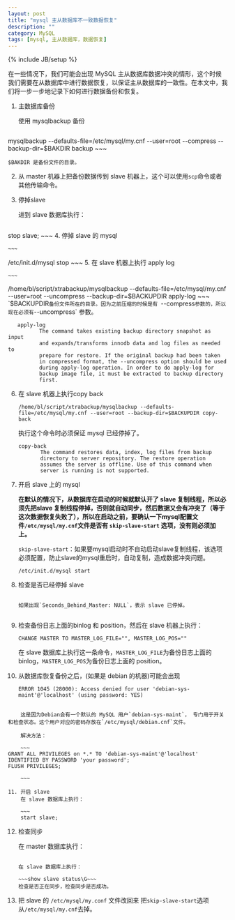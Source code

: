 ```yaml
---
layout: post
title: "mysql 主从数据库不一致数据恢复"
description: ""
category: MySQL
tags: [mysql, 主从数据库，数据恢复]
---
```

{% include JB/setup %}

在一些情况下，我们可能会出现 MySQL 主从数据库数据冲突的情形，这个时候我们需要在从数据库中进行数据恢复，以保证主从数据库的一致性。在本文中，我们将一步一步地记录下如何进行数据备份和恢复。

1. 主数据库备份
	
	使用 mysqlbackup 备份
	
	~~~
mysqlbackup --defaults-file=/etc/mysql/my.cnf --user=root --compress --backup-dir=$BAKDIR  backup
	~~~
	
	$BAKDIR 是备份文件的目录。
	
2. 从 master 机器上把备份数据传到 slave 机器上，这个可以使用`scp`命令或者其他传输命令。

3. 停掉slave

	进到 slave 数据库执行：
	
	~~~
stop slave;
	~~~
4. 停掉 slave 的 mysql

	~~~
/etc/init.d/mysql stop
	~~~
5. 在 slave 机器上执行 apply log

	~~~
/home/bl/script/xtrabackup/mysqlbackup --defaults-file=/etc/mysql/my.cnf --user=root --uncompress --backup-dir=$BACKUPDIR apply-log
    ~~~
    `$BACKUPDIR`备份文件所在的目录。因为之前压缩的时候是有 `--compress` 参数的，所以现在必须有 `--uncompress` 参数。
    
       apply-log
              The command takes existing backup directory snapshot as input
              and expands/transforms innodb data and log files as needed to
              prepare for restore. If the original backup had been taken
              in compressed format, the --uncompress option should be used
              during apply-log operation. In order to do apply-log for
              backup image file, it must be extracted to backup directory
              first.
    
6. 在 slave 机器上执行copy back

	~~~
	/home/bl/script/xtrabackup/mysqlbackup --defaults-file=/etc/mysql/my.cnf --user=root --backup-dir=$BACKUPDIR copy-back	
	~~~
	
	执行这个命令时必须保证 mysql 已经停掉了。
	
	   copy-back
              The command restores data, index, log files from backup
              directory to server repository. The restore operation
              assumes the server is offline. Use of this command when
              server is running is not supported.
              
7. 开启 slave 上的 mysql

	**在默认的情况下，从数据库在启动的时候就默认开了 slave 复制线程，所以必须先把slave 复制线程停掉，否则就自动同步，然后数据又会有冲突了（等于这次数据恢复失败了），所以在启动之前，要确认一下mysql配置文件`/etc/mysql/my.cnf`文件是否有 `skip-slave-start` 选项，没有则必须加上。**
	
	`skip-slave-start`：如果要mysql启动时不自动启动slave复制线程，该选项必须配置，防止slave的mysql重启时，自动复制，造成数据冲突问题。

	
	`/etc/init.d/mysql start`
	
8. 检查是否已经停掉 slave

	~~~show slave status\G~~~
	
	如果出现`Seconds_Behind_Master: NULL`，表示 slave 已停掉。


9. 检查备份日志上面的binlog 和 position，然后在 slave 机器上执行：

	```CHANGE MASTER TO MASTER_LOG_FILE="", MASTER_LOG_POS=""```
	
	在 slave 数据库上执行这一条命令，`MASTER_LOG_FILE`为备份日志上面的 binlog，`MASTER_LOG_POS`为备份日志上面的 position。

10. 从数据库恢复备份之后，(如果是 debian 的机器)可能会出现

	~~~
	ERROR 1045 (28000): Access denied for user 'debian-sys-maint'@'localhost' (using password: YES)
~~~

	这是因为Debian会有一个默认的 MySQL 用户`debian-sys-maint`， 专门用于开关和检查状态。这个用户对应的密码存放在`/etc/mysql/debian.cnf`文件。

	解决方法：
	
	~~~
GRANT ALL PRIVILEGES on *.* TO 'debian-sys-maint'@'localhost' IDENTIFIED BY PASSWORD 'your password';
FLUSH PRIVILEGES;

	~~~
	
11. 开启 slave
	在 slave 数据库上执行：
	
	~~~
	start slave;
~~~
12. 检查同步

	在 master 数据库执行：

	~~~show master status\G~~~

	在 slave 数据库上执行：
	
	~~~show slave status\G~~~
	检查是否正在同步，检查同步是否成功。

13. 把 slave 的 `/etc/mysql/my.conf` 文件改回来
	把`skip-slave-start`选项从`/etc/mysql/my.cnf`去掉。
